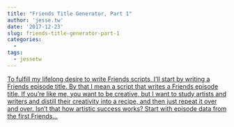 ```yaml
---
title: "Friends Title Generator, Part 1"
author: 'jesse.tw'
date: '2017-12-23'
slug: friends-title-generator-part-1
categories:
  - 
tags:
  - jessetw
---
```


[To fulfill my lifelong desire to write Friends scripts, I’ll start by writing a Friends episode title. By that I mean a script that writes a Friends episode title. If you’re like me, you want to be creative, but I want to study artists and writers and distill their creativity into a recipe, and then just repeat it over and over. Isn’t that how artistic success works? Start with episode data from the first Friends...<click to read more>](https://jesse.tw/post/2017-12-23-friends-title-generator/)

